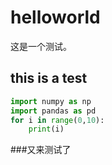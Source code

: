 # helloworld
这是一个测试。
## this is a test
```python
import numpy as np
import pandas as pd
for i in range(0,10):
    print(i)
```
###又来测试了
